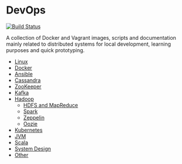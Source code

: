 # DevOps

[![Build Status][travis-image]][travis-url]

[travis-image]: https://travis-ci.org/niqdev/devops.svg?branch=master
[travis-url]: https://travis-ci.org/niqdev/devops

A collection of Docker and Vagrant images, scripts and documentation mainly related to distributed systems for local development, learning purposes and quick prototyping.

* [Linux](https://niqdev.github.io/devops/linux)
* [Docker](https://niqdev.github.io/devops/docker) 
* [Ansible](https://niqdev.github.io/devops/ansible)
* [Cassandra](https://niqdev.github.io/devops/cassandra)
* [ZooKeeper](https://niqdev.github.io/devops/zookeeper)
* [Kafka](https://niqdev.github.io/devops/kafka)
* [Hadoop](https://niqdev.github.io/devops/hadoop)
  * [HDFS and MapReduce](https://niqdev.github.io/devops/hadoop/#hdfs-and-mapreduce)
  * [Spark](https://niqdev.github.io/devops/hadoop/#spark)
  * [Zeppelin](https://niqdev.github.io/devops/hadoop/#zeppelin)
  * [Oozie](https://niqdev.github.io/devops/hadoop/#oozie)
* [Kubernetes](https://niqdev.github.io/devops/kubernetes)
* [JVM](https://niqdev.github.io/devops/jvm)
* [Scala](https://niqdev.github.io/devops/scala)
* [System Design](https://niqdev.github.io/devops/system-design)
* [Other](https://niqdev.github.io/devops/other)
